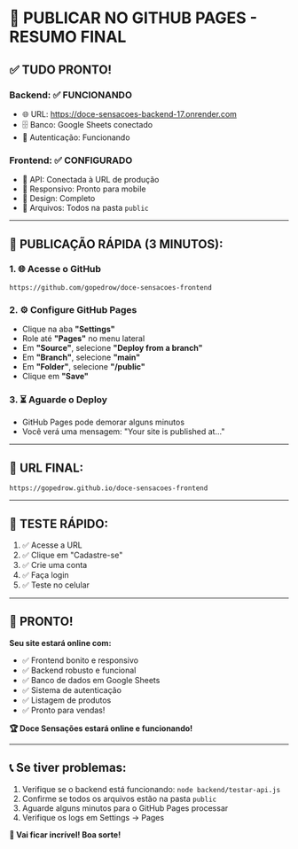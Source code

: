 # 🚀 PUBLICAR NO GITHUB PAGES - RESUMO FINAL

## ✅ **TUDO PRONTO!**

### **Backend: ✅ FUNCIONANDO**
- 🌐 URL: https://doce-sensacoes-backend-17.onrender.com
- 🗄️ Banco: Google Sheets conectado
- 🔐 Autenticação: Funcionando

### **Frontend: ✅ CONFIGURADO**
- 🔗 API: Conectada à URL de produção
- 📱 Responsivo: Pronto para mobile
- 🎨 Design: Completo
- 📁 Arquivos: Todos na pasta `public`

---

## 🎯 **PUBLICAÇÃO RÁPIDA (3 MINUTOS):**

### **1. 🌐 Acesse o GitHub**
```
https://github.com/gopedrow/doce-sensacoes-frontend
```

### **2. ⚙️ Configure GitHub Pages**
- Clique na aba **"Settings"**
- Role até **"Pages"** no menu lateral
- Em **"Source"**, selecione **"Deploy from a branch"**
- Em **"Branch"**, selecione **"main"**
- Em **"Folder"**, selecione **"/public"**
- Clique em **"Save"**

### **3. ⏳ Aguarde o Deploy**
- GitHub Pages pode demorar alguns minutos
- Você verá uma mensagem: "Your site is published at..."

---

## 🔗 **URL FINAL:**
```
https://gopedrow.github.io/doce-sensacoes-frontend
```

---

## 🧪 **TESTE RÁPIDO:**
1. ✅ Acesse a URL
2. ✅ Clique em "Cadastre-se"
3. ✅ Crie uma conta
4. ✅ Faça login
5. ✅ Teste no celular

---

## 🎉 **PRONTO!**

**Seu site estará online com:**
- ✅ Frontend bonito e responsivo
- ✅ Backend robusto e funcional
- ✅ Banco de dados em Google Sheets
- ✅ Sistema de autenticação
- ✅ Listagem de produtos
- ✅ Pronto para vendas!

**🏆 Doce Sensações estará online e funcionando!**

---

## 📞 **Se tiver problemas:**
1. Verifique se o backend está funcionando: `node backend/testar-api.js`
2. Confirme se todos os arquivos estão na pasta `public`
3. Aguarde alguns minutos para o GitHub Pages processar
4. Verifique os logs em Settings → Pages

**🚀 Vai ficar incrível! Boa sorte!** 
